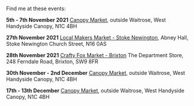 Find me at these events: 

**5th - 7th November 2021**
[Canopy Market](https://canopymarket.co.uk),
outside Waitrose, West Handyside Canopy, N1C 4BH

**27th November 2021**
[Local Makers Market - Stoke Newington](http://www.localmakers.uk), 
Abney Hall, Stoke Newington Church Street, N16 0AS

**28th November 2021**
[Crafty Fox Market - Brixton](https://www.craftyfoxmarket.co.uk/market-dates/nov-2021-the-department-store)
The Department Store, 248 Ferndale Road, Brixton, SW9 8FR

**30th November - 2nd December**
[Canopy Market](https://canopymarket.co.uk),
outside Waitrose, West Handyside Canopy, N1C 4BH

**17th - 13th December**
[Canopy Market](https://canopymarket.co.uk),
outside Waitrose, West Handyside Canopy, N1C 4BH
